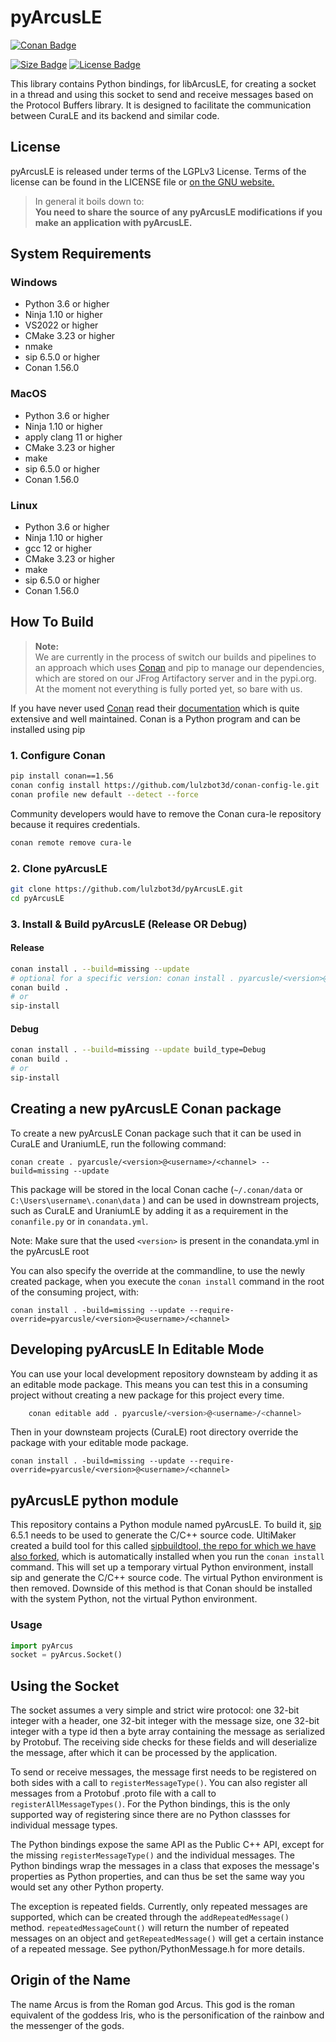 # pyArcusLE

[![Conan Badge]][Conan]

[![Size Badge]][Size]
[![License Badge]][License]

This library contains Python bindings, for libArcusLE, for creating a socket in a thread and using this socket to send and receive messages
based on the Protocol Buffers library. It is designed to facilitate the communication between CuraLE and its backend and similar code.

## License

pyArcusLE is released under terms of the LGPLv3 License. Terms of the license can be found in the LICENSE file or [on the GNU website.](https://www.gnu.org/licenses/lgpl-3.0.html#license-text)

> In general it boils down to:  
> **You need to share the source of any pyArcusLE modifications if you make an application with pyArcusLE.**

## System Requirements

### Windows

- Python 3.6 or higher
- Ninja 1.10 or higher
- VS2022 or higher
- CMake 3.23 or higher
- nmake
- sip 6.5.0 or higher
- Conan 1.56.0

### MacOS

- Python 3.6 or higher
- Ninja 1.10 or higher
- apply clang 11 or higher
- CMake 3.23 or higher
- make
- sip 6.5.0 or higher
- Conan 1.56.0

### Linux

- Python 3.6 or higher
- Ninja 1.10 or higher
- gcc 12 or higher
- CMake 3.23 or higher
- make
- sip 6.5.0 or higher
- Conan 1.56.0

## How To Build

> **Note:**  
> We are currently in the process of switch our builds and pipelines to an approach which uses [Conan](https://conan.io/)
> and pip to manage our dependencies, which are stored on our JFrog Artifactory server and in the pypi.org.
> At the moment not everything is fully ported yet, so bare with us.

If you have never used [Conan](https://conan.io/) read their [documentation](https://docs.conan.io/en/latest/index.html)
which is quite extensive and well maintained. Conan is a Python program and can be installed using pip

### 1. Configure Conan

```bash
pip install conan==1.56
conan config install https://github.com/lulzbot3d/conan-config-le.git
conan profile new default --detect --force
```

Community developers would have to remove the Conan cura-le repository because it requires credentials.

```bash
conan remote remove cura-le
```

### 2. Clone pyArcusLE

```bash
git clone https://github.com/lulzbot3d/pyArcusLE.git
cd pyArcusLE
```

### 3. Install & Build pyArcusLE (Release OR Debug)

#### Release

```bash
conan install . --build=missing --update
# optional for a specific version: conan install . pyarcusle/<version>@<user>/<channel> --build=missing --update
conan build .
# or
sip-install
```

#### Debug

```bash
conan install . --build=missing --update build_type=Debug
conan build .
# or
sip-install
```

## Creating a new pyArcusLE Conan package

To create a new pyArcusLE Conan package such that it can be used in CuraLE and UraniumLE, run the following command:

```shell
conan create . pyarcusle/<version>@<username>/<channel> --build=missing --update
```

This package will be stored in the local Conan cache (`~/.conan/data` or `C:\Users\username\.conan\data` ) and can be used in downstream
projects, such as CuraLE and UraniumLE by adding it as a requirement in the `conanfile.py` or in `conandata.yml`.

Note: Make sure that the used `<version>` is present in the conandata.yml in the pyArcusLE root

You can also specify the override at the commandline, to use the newly created package, when you execute the `conan install`
command in the root of the consuming project, with:

```shell
conan install . -build=missing --update --require-override=pyarcusle/<version>@<username>/<channel>
```

## Developing pyArcusLE In Editable Mode

You can use your local development repository downsteam by adding it as an editable mode package.
This means you can test this in a consuming project without creating a new package for this project every time.

```bash
    conan editable add . pyarcusle/<version>@<username>/<channel>
```

Then in your downsteam projects (CuraLE) root directory override the package with your editable mode package.

```shell
conan install . -build=missing --update --require-override=pyarcusle/<version>@<username>/<channel>
```

## pyArcusLE python module

This repository contains a Python module named pyArcusLE. To build it, [sip](https://pypi.org/project/sip/) 6.5.1 needs to be used to generate the C/C++ source code. UltiMaker created a build tool for this called [sipbuildtool, the repo for which we have also forked](https://github.com/lulzbot3d/conan-lulzbot-index/recipes/sipbuildtool/conanfile.py), which is automatically installed when you run the `conan install` command. This will set up a temporary virtual Python environment, install sip and generate the C/C++ source code. The virtual Python environment is then removed. Downside of this method is that Conan should be installed with the system Python, not the virtual Python environment.

### Usage

```python
import pyArcus
socket = pyArcus.Socket()
```

## Using the Socket

The socket assumes a very simple and strict wire protocol: one 32-bit integer with a header, one 32-bit integer with the message size, one 32-bit integer with a type id then a byte array containing the message as serialized by Protobuf. The receiving side checks for these fields and will deserialize the message, after which it can be processed by the application.

To send or receive messages, the message first needs to be registered on both sides with a call to `registerMessageType()`. You can also register all messages from a Protobuf .proto file with a call to `registerAllMessageTypes()`. For the Python bindings, this is the only supported way of registering since there are no Python classses for individual message types.

The Python bindings expose the same API as the Public C++ API, except for the missing `registerMessageType()` and the individual messages. The Python bindings wrap the messages in a class that exposes the message's properties as Python properties, and can thus be set the same way you would set any other Python property.

The exception is repeated fields. Currently, only repeated messages are supported, which can be created through the `addRepeatedMessage()` method. `repeatedMessageCount()` will return the number of repeated messages on an object and `getRepeatedMessage()` will get a certain instance of a repeated message. See python/PythonMessage.h for more details.

## Origin of the Name

The name Arcus is from the Roman god Arcus. This god is the roman equivalent of
the goddess Iris, who is the personification of the rainbow and the messenger
of the gods.

<!----------------------------------------------------------------------->

[Conan Badge]: https://img.shields.io/github/actions/workflow/status/lulzbot3d/pyArcusLE/conan-package.yml?style=for-the-badge&color=C1D82F&labelColor=788814&logoColor=white&logo=conan
[Size Badge]: https://img.shields.io/github/repo-size/lulzbot3d/pyArcusLE?style=for-the-badge&color=CCCCCC&labelColor=666666&logoColor=white&logo=googleanalytics
[License Badge]: https://img.shields.io/github/license/lulzbot3d/pyArcusLE?style=for-the-badge&color=A32D2A&labelColor=511615&logoColor=white&logo=gnu

[Conan]: https://github.com/lulzbot3d/pyArcusLE/actions/workflows/conan-package.yml
[Size]: https://github.com/lulzbot3d/pyArcusLE
[License]: LICENSE
